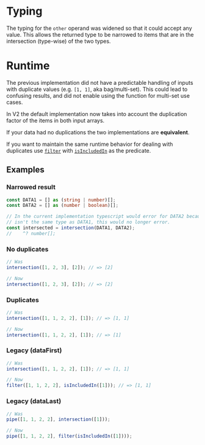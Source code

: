 # Typing

The typing for the `other` operand was widened so that it could accept any
value. This allows the returned type to be narrowed to items that are in the
intersection (type-wise) of the two types.

# Runtime

The previous implementation did not have a predictable handling of inputs with
duplicate values (e.g. `[1, 1]`, aka bag/multi-set). This could lead to
confusing results, and did not enable using the function for multi-set use
cases.

In V2 the default implementation now takes into account the duplication factor
of the items in both input arrays.

If your data had no duplications the two implementations are **equivalent**.

If you want to maintain the same runtime behavior for dealing with duplicates
use [`filter`](/docs/#filter) with [`isIncludedIn`](/docs/#isIncludedIn) as the
predicate.

## Examples

### Narrowed result

```ts
const DATA1 = [] as (string | number)[];
const DATA2 = [] as (number | boolean)[];

// In the current implementation typescript would error for DATA2 because it
// isn't the same type as DATA1, this would no longer error.
const intersected = intersection(DATA1, DATA2);
//    ^? number[];
```

### No duplicates

```ts
// Was
intersection([1, 2, 3], [2]); // => [2]

// Now
intersection([1, 2, 3], [2]); // => [2]
```

### Duplicates

```ts
// Was
intersection([1, 1, 2, 2], [1]); // => [1, 1]

// Now
intersection([1, 1, 2, 2], [1]); // => [1]
```

### Legacy (dataFirst)

```ts
// Was
intersection([1, 1, 2, 2], [1]); // => [1, 1]

// Now
filter([1, 1, 2, 2], isIncludedIn([1])); // => [1, 1]
```

### Legacy (dataLast)

```ts
// Was
pipe([1, 1, 2, 2], intersection([1]));

// Now
pipe([1, 1, 2, 2], filter(isIncludedIn([1])));
```
